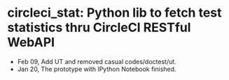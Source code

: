 # circleci_stat: Python lib to fetch test statistics thru CircleCI RESTful WebAPI




- Feb 09, Add UT and removed casual codes/doctest/ut.
- Jan 20, The prototype with IPython Notebook finished.

